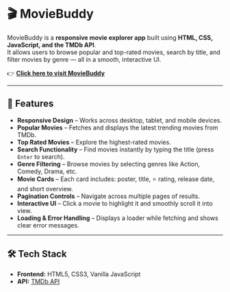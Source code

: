 # 🎬 MovieBuddy  

MovieBuddy is a **responsive movie explorer app** built using **HTML, CSS, JavaScript, and the TMDb API**.  
It allows users to browse popular and top-rated movies, search by title, and filter movies by genre — all in a smooth, interactive UI.  

👉 [**Click here to visit MovieBuddy**](https://george1518.github.io/MovieBuddy/)  

---

## 🚀 Features  

- **Responsive Design** – Works across desktop, tablet, and mobile devices.  
- **Popular Movies** – Fetches and displays the latest trending movies from TMDb.  
- **Top Rated Movies** – Explore the highest-rated movies.  
- **Search Functionality** – Find movies instantly by typing the title (press `Enter` to search).  
- **Genre Filtering** – Browse movies by selecting genres like Action, Comedy, Drama, etc.  
- **Movie Cards** – Each card includes: poster, title, ⭐ rating, release date, and short overview.  
- **Pagination Controls** – Navigate across multiple pages of results.  
- **Interactive UI** – Click a movie to highlight it and smoothly scroll it into view.  
- **Loading & Error Handling** – Displays a loader while fetching and shows clear error messages.  

---

## 🛠️ Tech Stack  

- **Frontend:** HTML5, CSS3, Vanilla JavaScript  
- **API:** [TMDb API](https://www.themoviedb.org/documentation/api)  
